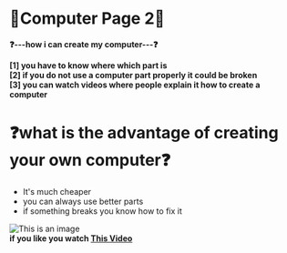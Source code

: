 <h1>
  💠Computer Page 2💠
  </h1>
  
 **❓---how i can create my computer---❓**<br>
 
 **[1] you have to know where which part is**<br>
 **[2] if you do not use a computer part properly it could be broken**<br>
 **[3] you can watch videos where people explain it how to create a computer** <br>
 
 <h1>
  ❓what is the advantage of creating your own computer❓
  </h1>
  
  - It's much cheaper
  - you can always use better parts
  - if something breaks you know how to fix it

  
 ![This is an image](https://www.reichelt.de/magazin/snapshot/640x0/wp-content/uploads/2016/10/pc-bauen.jpg)<br>
 **if you like you watch [This Video](https://www.bing.com/videos/search?q=computer+selbst+bauen&&view=detail&mid=61CF6A9CC36FE1954A0661CF6A9CC36FE1954A06&&FORM=VRDGAR&ru=%2Fvideos%2Fsearch%3Fq%3Dcomputer%2Bselbst%2Bbauen%26FORM%3DHDRSC3)**
 
 
